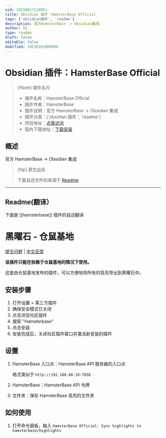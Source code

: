```yaml
---
uid: 20230817224052
title: Obsidian 插件：HamsterBase Official
tags: ['obsidian插件', 'readme']
description: 官方HamsterBase -> Obsidian集成
author: AI
type: readme
draft: false
editable: false
modified: 20230101000000
---
```


# Obsidian 插件：HamsterBase Official

> [!Note] 插件名片
> - 插件名称：HamsterBase Official
> - 插件作者：HamsterBase
> - 插件说明：官方 HamsterBase -> Obsidian 集成
> - 插件分类：['obsidian 插件 ', 'readme']
> - 项目地址：[点我访问](https://github.com/hamsterbase/obsidian-hamsterbase)
> - 国内下载地址：[下载安装](https://pkmer.cn/products/plugin/pluginMarket/?hamsterbase)

## 概述

官方 HamsterBase -> Obsidian 集成

> [!tip] 原文出处
>
>下面自述文件的来源于 [Readme](https://ghproxy.net/https://raw.githubusercontent.com/hamsterbase/obsidian-hamsterbase/main/README.md)

---

## Readme(翻译）

下面是 [[hamsterbase]] 插件的自述翻译

# 黑曜石 - 仓鼠基地

[提交问题](https://github.com/hamsterbase/hamsterbase/issues) | [中文反馈](https://support.qq.com/product/594778)

**该插件只能在依赖于仓鼠基地的情况下使用。**

这是由仓鼠基地发布的插件，可以方便地将所有的高亮导出到黑曜石中。

## 安装步骤

1. 打开设置 > 第三方插件
2. 确保安全模式已关闭
3. 点击浏览社区插件
4. 搜索 "Hamsterbase"
5. 点击安装
6. 安装完成后，关闭社区插件窗口并激活新安装的插件

## 设置

1. HamsterBase 入口点：HamsterBase API 服务器的入口点

   格式类似于 `http://192.168.80.10:7858`

2. HamsterBase：HamsterBase API 令牌
3. 文件夹：保存 HamsterBase 高亮的文件夹

## 如何使用

1. 打开命令面板，输入 `HamsterBase Official: Sync highlights to hamsterbase/highlights`



